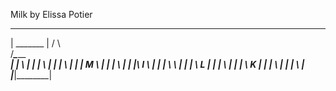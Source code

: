 Milk by Elissa Potier

   _________
  | _______ |
 / \         \
/___\_________\
|   | \       |
|   |  \      |
|   |   \     |
|   | M  \    |
|   |     \   |
|   |\  I  \  |
|   | \     \ |
|   |  \  L  \|
|   |   \     |
|   |    \  K |
|   |     \   |
|   |      \  |
|___|_______\_|

